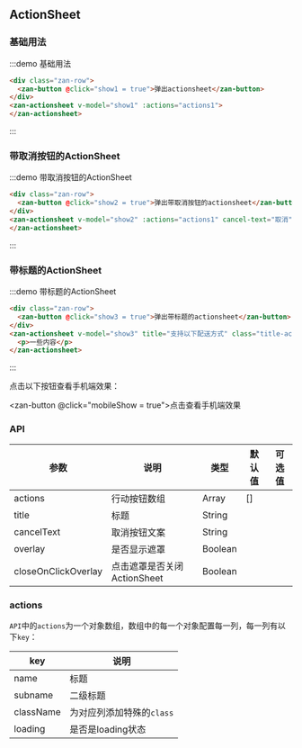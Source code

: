 <style>
@component-namespace demo {
  @b actionsheet {
    .actionsheet-wx {
      color: #06BF04;
    }

    .zan-button {
      margin-left: 15px;
    }

    .title-actionsheet p {
      padding: 20px;
    }
  }
}
</style>

<script>
import MobileComputed from 'components/mobile-computed';

export default {
  mixins: [MobileComputed],

  data() {
    return {
      show1: false,
      show2: false,
      show3: false,
      actions1: [
        {
          name: '微信安全支付',
          className: 'actionsheet-wx'
        },
        {
          name: '支付宝支付',
          loading: true
        },
        {
          name: '有赞E卡',
          subname: '（剩余260.50元）'
        },
        {
          name: '信用卡支付'
        },
        {
          name: '其他支付方式'
        }
      ]
    };
  }
}
</script>

## ActionSheet

### 基础用法

:::demo 基础用法
```html
<div class="zan-row">
  <zan-button @click="show1 = true">弹出actionsheet</zan-button>
</div>
<zan-actionsheet v-model="show1" :actions="actions1">
</zan-actionsheet>
```
:::

### 带取消按钮的ActionSheet

:::demo 带取消按钮的ActionSheet
```html
<div class="zan-row">
  <zan-button @click="show2 = true">弹出带取消按钮的actionsheet</zan-button>
</div>
<zan-actionsheet v-model="show2" :actions="actions1" cancel-text="取消">
</zan-actionsheet>
```
:::

### 带标题的ActionSheet

:::demo 带标题的ActionSheet
```html
<div class="zan-row">
  <zan-button @click="show3 = true">弹出带标题的actionsheet</zan-button>
</div>
<zan-actionsheet v-model="show3" title="支持以下配送方式" class="title-actionsheet">
  <p>一些内容</p>
</zan-actionsheet>
```
:::

点击以下按钮查看手机端效果：

<zan-button @click="mobileShow = true">点击查看手机端效果</zan-button>
<mobile-popup v-model="mobileShow" :url="mobileUrl"></mobile-popup>

### API

| 参数       | 说明      | 类型       | 默认值       | 可选值       |
|-----------|-----------|-----------|-------------|-------------|
| actions | 行动按钮数组 | Array  | [] |    |
| title | 标题 | String  |  |    |
| cancelText | 取消按钮文案 | String  |  |    |
| overlay | 是否显示遮罩 | Boolean  |  |    |
| closeOnClickOverlay | 点击遮罩是否关闭ActionSheet | Boolean  |  |    |

### actions

`API`中的`actions`为一个对象数组，数组中的每一个对象配置每一列，每一列有以下`key`：

| key       | 说明      |
|-----------|-----------|
| name | 标题 |
| subname | 二级标题 |
| className | 为对应列添加特殊的`class` |
| loading | 是否是loading状态 |
